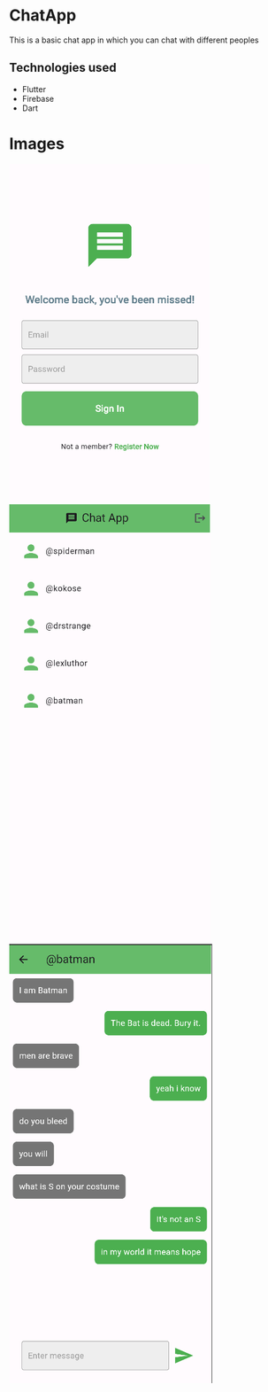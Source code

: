 # ChatApp
This is a basic chat app in which you can chat with different peoples

## Technologies used
- Flutter
- Firebase
- Dart

# Images
![](images/1.png)
![](images/3.png)
![](images/2.png)